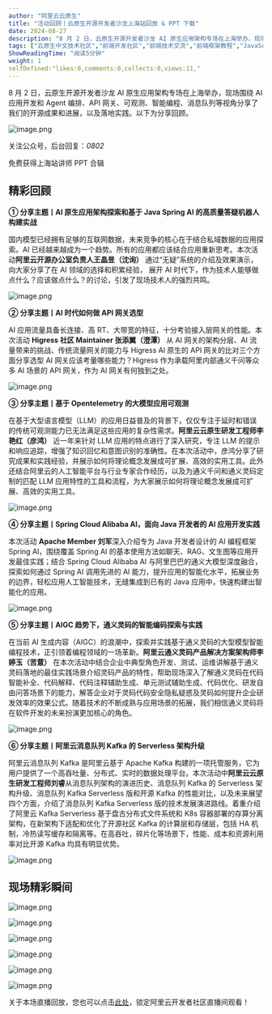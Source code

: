 ```yaml
---
author: "阿里云云原生"
title: "活动回顾丨云原生开源开发者沙龙上海站回放 & PPT 下载"
date: 2024-08-27
description: "8 月 2 日，云原生开源开发者沙龙 AI 原生应用架构专场在上海举办，现场围绕 AI 应用开发和 Agent 编排、API 网关、可观测、智能编程、消息队列等视角分享了我们的开源成果和进展，以及落地"
tags: ["云原生中文技术社区","前端开发社区","前端技术交流","前端框架教程","JavaScript 学习资源","CSS 技巧与最佳实践","HTML5 最新动态","前端工程师职业发展","开源前端项目","前端技术趋势"]
ShowReadingTime: "阅读5分钟"
weight: 1
selfDefined:"likes:0,comments:0,collects:0,views:11,"
---
```

8 月 2 日，云原生开源开发者沙龙 AI 原生应用架构专场在上海举办，现场围绕 AI 应用开发和 Agent 编排、API 网关、可观测、智能编程、消息队列等视角分享了我们的开源成果和进展，以及落地实践。以下为分享回顾。

![image.png](/images/jueJin/31a880d083924c4.png)

关注公众号，后台回复：_0802_

免费获得上海站讲师 PPT 合辑

精彩回顾
----

**① 分享主题丨AI 原生应用架构探索和基于 Java Spring AI 的高质量答疑机器人构建实战**

国内模型已经拥有足够的互联网数据，未来竞争的核心在于结合私域数据的应用探索。AI 已经越来越成为一个趋势。所有的应用都应该结合应用重新思考。本次活动**阿里云开源办公室负责人王晶昱（沈询）** 通过“无疑”系统的介绍及效果演示，向大家分享了在 AI 领域的选择和积累经验， 展开 AI 时代下，作为技术人能够做点什么？应该做点什么？的讨论，引发了现场技术人的强烈共鸣。

![image.png](/images/jueJin/bade4c58c55044c.png)

**② 分享主题丨AI 时代如何做 API 网关选型**

AI 应用流量具备长连接、高 RT、大带宽的特征，十分考验接入层网关的性能。本次活动 **Higress 社区 Maintainer 张添翼（澄潭）** 从 AI 网关的架构分层、AI 流量带来的挑战、传统流量网关的能力与 Higress AI 原生的 API 网关的比对三个方面分享选型 AI 网关应该考量哪些能力？Higress 作为承载阿里内部通义千问等众多 AI 场景的 API 网关，作为 AI 网关有何独到之处。

![image.png](/images/jueJin/373c15c7de6f4f0.png)

**③ 分享主题丨基于 Opentelemetry 的大模型应用可观测**

在基于大型语言模型（LLM）的应用日益普及的背景下，仅仅专注于延时和错误的传统可观测能力已无法满足这些应用的复杂性需求。**阿里云云原生研发工程师李艳红（彦鸿）** 近一年来针对 LLM 应用的特点进行了深入研究，专注 LLM 的提示和响应追踪，增强了知识回忆和意图识别的准确性。在本次活动中，彦鸿分享了研究成果和实践经验，并展示如何将理论概念发展成可扩展、高效的实用工具。此外还结合阿里云的人工智能平台与行业专家合作经历，以及为通义千问和通义灵码定制的匹配 LLM 应用特性的工具和流程，为大家展示如何将理论概念发展成可扩展、高效的实用工具。

![image.png](/images/jueJin/7908d4cfb7f5412.png)

**④ 分享主题丨Spring Cloud Alibaba AI，面向 Java 开发者的 AI 应用开发实践**

本次活动 **Apache Member 刘军**深入介绍专为 Java 开发者设计的 AI 编程框架 Spring AI，围绕覆盖 Spring AI 的基本使用方法如聊天、RAG、文生图等应用开发最佳实践；结合 Spring Cloud Alibaba AI 与阿里巴巴的通义大模型深度融合，探索如何通过 Spring AI 调用先进的 AI 能力，提升应用的智能化水平，拓展业务的边界，轻松应用人工智能技术，无缝集成到已有的 Java 应用中，快速构建出智能化的应用。

![image.png](/images/jueJin/c94adbd742504b9.png)

**⑤ 分享主题丨AIGC 趋势下，通义灵码的智能编码探索与实践**

在当前 AI 生成内容（AIGC）的浪潮中，探索并实践基于通义灵码的大型模型智能编程技术，正引领着编程领域的一场革新。**阿里云通义灵码产品解决方案架构师李婷玉（苦薏）** 在本次活动中结合企业中典型角色开发、测试、运维讲解基于通义灵码落地的最佳实践场景介绍灵码产品的特性，帮助现场深入了解通义灵码在代码智能补全、代码解释、代码注释辅助生成、单元测试辅助生成、代码优化、研发自由问答场景下的能力，解答企业对于灵码代码安全隐私疑惑及灵码如何提升企业研发效率的效果公式。随着技术的不断成熟与应用场景的拓展，我们相信通义灵码将在软件开发的未来扮演更加核心的角色。

![image.png](/images/jueJin/2e75e138d75f445.png)

**⑥ 分享主题丨阿里云消息队列 Kafka 的 Serverless 架构升级**

阿里云消息队列 Kafka 是阿里云基于 Apache Kafka 构建的一项托管服务，它为用户提供了一个高吞吐量、分布式、实时的数据处理平台。本次活动中**阿里云云原生研发工程师刘睿**从消息队列架构的演进历史、消息队列 Kafka 的 Serverless 架构升级、消息队列 Kafka Serverless 版和开源 Kafka 的性能对比，以及未来展望四个方面，介绍了消息队列 Kafka Serverless 版的技术发展演进路线。着重介绍了阿里云 Kafka Serverless 基于盘古分布式文件系统和 K8s 容器部署的存算分离架构，在新架构下适配和优化了开源社区 Kafka 的计算层和存储层，包括 HA 机制，冷热读写缓存和隔离等。在高吞吐，碎片化等场景下，性能、成本和资源利用率对比开源 Kafka 均具有明显优势。

![image.png](/images/jueJin/44f150391d59496.png)

现场精彩瞬间
------

![image.png](/images/jueJin/6149a11ca5a8424.png)

![image.png](/images/jueJin/868c7df5a7f8481.png)

![image.png](/images/jueJin/0fd58761a40d4c0.png)

![image.png](/images/jueJin/258cf1e8ccd7426.png)

![image.png](/images/jueJin/492ae886020c40a.png)

![image.png](/images/jueJin/2fa58143890141f.png)

关于本场直播回放，您也可以点击[此处](https://link.juejin.cn?target=https%3A%2F%2Fdeveloper.aliyun.com%2Flive%2F254213 "https://developer.aliyun.com/live/254213")，锁定阿里云开发者社区直播间观看！